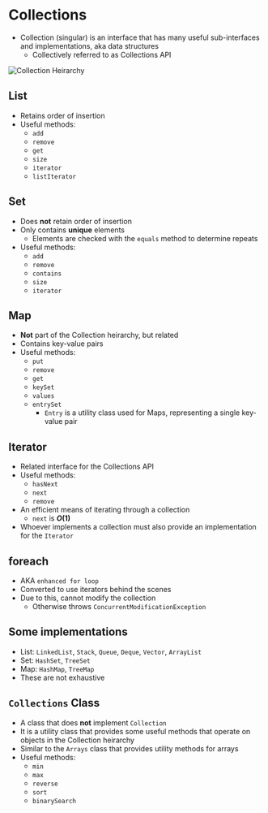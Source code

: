 # Collections

- Collection (singular) is an interface that has many useful sub-interfaces and implementations, aka data structures
  - Collectively referred to as Collections API

![Collection Heirarchy](/java/Notes/images/collections.jpg?raw=true "Collection Heirarchy")

## List

- Retains order of insertion
- Useful methods:
  - `add`
  - `remove`
  - `get`
  - `size`
  - `iterator`
  - `listIterator`

## Set

- Does **not** retain order of insertion
- Only contains **unique** elements
  - Elements are checked with the `equals` method to determine repeats
- Useful methods:
  - `add`
  - `remove`
  - `contains`
  - `size`
  - `iterator`

## Map

- **Not** part of the Collection heirarchy, but related
- Contains key-value pairs
- Useful methods:
  - `put`
  - `remove`
  - `get`
  - `keySet`
  - `values`
  - `entrySet`
    - `Entry` is a utility class used for Maps, representing a single key-value pair

## Iterator

- Related interface for the Collections API
- Useful methods:
  - `hasNext`
  - `next`
  - `remove`
- An efficient means of iterating through a collection
  - `next` is **$O(1)$**
- Whoever implements a collection must also provide an implementation for the `Iterator`

## foreach

- AKA `enhanced for loop`
- Converted to use iterators behind the scenes
- Due to this, cannot modify the collection
  - Otherwise throws `ConcurrentModificationException`

## Some implementations

- List: `LinkedList`, `Stack`, `Queue`, `Deque`, `Vector`, `ArrayList`
- Set: `HashSet`, `TreeSet`
- Map: `HashMap`, `TreeMap`
- These are not exhaustive

## `Collections` Class

- A class that does **not** implement `Collection`
- It is a utility class that provides some useful methods that operate on objects in the Collection heirarchy
- Similar to the `Arrays` class that provides utility methods for arrays
- Useful methods:
  - `min`
  - `max`
  - `reverse`
  - `sort`
  - `binarySearch`
